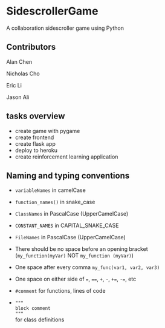 # SidescrollerGame
A collaboration sidescroller game using Python

## Contributors
Alan Chen

Nicholas Cho

Eric Li

Jason Ali

## tasks overview
- create game with pygame
- create frontend
- create flask app
- deploy to heroku
- create reinforcement learning application

## Naming and typing conventions
* `variableNames` in camelCase

* `function_names()` in snake_case
* `ClassNames` in PascalCase (UpperCamelCase)
* `CONSTANT_NAMES` in CAPITAL_SNAKE_CASE
* `FileNames` in PascalCase (UpperCamelCase)
* There should be no space before an opening bracket (`my_function(myVar)` NOT `my_function (myVar)`)
* One space after every comma `my_func(var1, var2, var3)`
* One space on either side of `=`, `==`, `+`, `-`, `+=`, `-=`, etc
* `#comment` for functions, lines of code
* `"""`<br /> `block comment`<br /> `"""`<br />for class definitions
